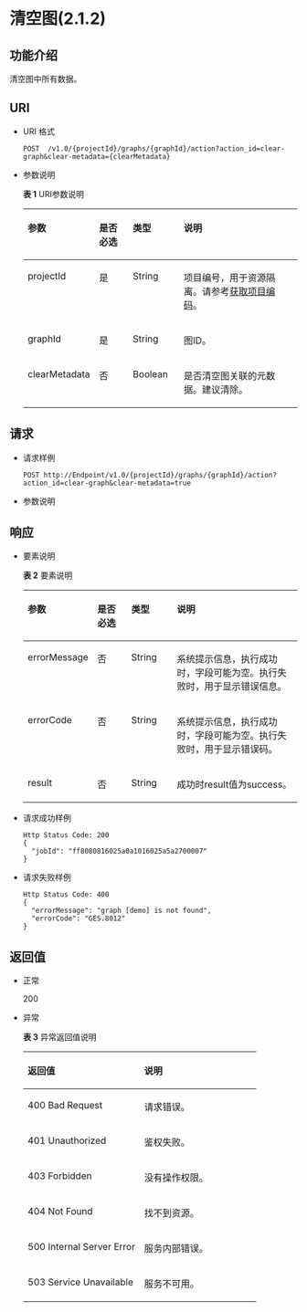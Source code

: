 # 清空图\(2.1.2\)<a name="ges_03_0126"></a>

## 功能介绍<a name="section1150992955214"></a>

清空图中所有数据。

## URI<a name="section25099295524"></a>

-   URI 格式

    ```
    POST  /v1.0/{projectId}/graphs/{graphId}/action?action_id=clear-graph&clear-metadata={clearMetadata}
    ```

-   参数说明

    **表 1**  URI参数说明

    <a name="table4759540194850"></a>
    <table><thead align="left"><tr id="row56935354194850"><th class="cellrowborder" valign="top" width="14.82%" id="mcps1.2.5.1.1"><p id="p6021748219499"><a name="p6021748219499"></a><a name="p6021748219499"></a>参数</p>
    </th>
    <th class="cellrowborder" valign="top" width="13.84%" id="mcps1.2.5.1.2"><p id="p4577784619499"><a name="p4577784619499"></a><a name="p4577784619499"></a>是否必选</p>
    </th>
    <th class="cellrowborder" valign="top" width="19.23%" id="mcps1.2.5.1.3"><p id="p1701807119499"><a name="p1701807119499"></a><a name="p1701807119499"></a>类型</p>
    </th>
    <th class="cellrowborder" valign="top" width="52.11%" id="mcps1.2.5.1.4"><p id="p3628654919499"><a name="p3628654919499"></a><a name="p3628654919499"></a>说明</p>
    </th>
    </tr>
    </thead>
    <tbody><tr id="row27297974194850"><td class="cellrowborder" valign="top" width="14.82%" headers="mcps1.2.5.1.1 "><p id="p4091149419499"><a name="p4091149419499"></a><a name="p4091149419499"></a>projectId</p>
    </td>
    <td class="cellrowborder" valign="top" width="13.84%" headers="mcps1.2.5.1.2 "><p id="p2549671319499"><a name="p2549671319499"></a><a name="p2549671319499"></a>是</p>
    </td>
    <td class="cellrowborder" valign="top" width="19.23%" headers="mcps1.2.5.1.3 "><p id="p5196788119499"><a name="p5196788119499"></a><a name="p5196788119499"></a>String</p>
    </td>
    <td class="cellrowborder" valign="top" width="52.11%" headers="mcps1.2.5.1.4 "><p id="p4864881319499"><a name="p4864881319499"></a><a name="p4864881319499"></a>项目编号，用于资源隔离。请参考<a href="获取项目编码.md">获取项目编码</a>。</p>
    </td>
    </tr>
    <tr id="row125263471590"><td class="cellrowborder" valign="top" width="14.82%" headers="mcps1.2.5.1.1 "><p id="p6425114665920"><a name="p6425114665920"></a><a name="p6425114665920"></a>graphId</p>
    </td>
    <td class="cellrowborder" valign="top" width="13.84%" headers="mcps1.2.5.1.2 "><p id="p94261246125918"><a name="p94261246125918"></a><a name="p94261246125918"></a>是</p>
    </td>
    <td class="cellrowborder" valign="top" width="19.23%" headers="mcps1.2.5.1.3 "><p id="p1242874615598"><a name="p1242874615598"></a><a name="p1242874615598"></a>String</p>
    </td>
    <td class="cellrowborder" valign="top" width="52.11%" headers="mcps1.2.5.1.4 "><p id="p11433164610594"><a name="p11433164610594"></a><a name="p11433164610594"></a>图ID。</p>
    </td>
    </tr>
    <tr id="row132918874116"><td class="cellrowborder" valign="top" width="14.82%" headers="mcps1.2.5.1.1 "><p id="p33018894118"><a name="p33018894118"></a><a name="p33018894118"></a>clearMetadata</p>
    </td>
    <td class="cellrowborder" valign="top" width="13.84%" headers="mcps1.2.5.1.2 "><p id="p330148134111"><a name="p330148134111"></a><a name="p330148134111"></a>否</p>
    </td>
    <td class="cellrowborder" valign="top" width="19.23%" headers="mcps1.2.5.1.3 "><p id="p1130128164119"><a name="p1130128164119"></a><a name="p1130128164119"></a>Boolean</p>
    </td>
    <td class="cellrowborder" valign="top" width="52.11%" headers="mcps1.2.5.1.4 "><p id="p1306811417"><a name="p1306811417"></a><a name="p1306811417"></a>是否清空图关联的元数据。建议清除。</p>
    </td>
    </tr>
    </tbody>
    </table>


## 请求<a name="section16525529155219"></a>

-   请求样例

    ```
    POST http://Endpoint/v1.0/{projectId}/graphs/{graphId}/action?action_id=clear-graph&clear-metadata=true
    ```

-   参数说明

## 响应<a name="section1154022918526"></a>

-   要素说明

    **表 2**  要素说明

    <a name="table43151737194955"></a>
    <table><thead align="left"><tr id="row64972322194955"><th class="cellrowborder" valign="top" width="15.45%" id="mcps1.2.5.1.1"><p id="p5698499019507"><a name="p5698499019507"></a><a name="p5698499019507"></a>参数</p>
    </th>
    <th class="cellrowborder" valign="top" width="13.930000000000001%" id="mcps1.2.5.1.2"><p id="p5238148819507"><a name="p5238148819507"></a><a name="p5238148819507"></a>是否必选</p>
    </th>
    <th class="cellrowborder" valign="top" width="17.78%" id="mcps1.2.5.1.3"><p id="p1504215919507"><a name="p1504215919507"></a><a name="p1504215919507"></a>类型</p>
    </th>
    <th class="cellrowborder" valign="top" width="52.839999999999996%" id="mcps1.2.5.1.4"><p id="p1045536219507"><a name="p1045536219507"></a><a name="p1045536219507"></a>说明</p>
    </th>
    </tr>
    </thead>
    <tbody><tr id="row18361648194955"><td class="cellrowborder" valign="top" width="15.45%" headers="mcps1.2.5.1.1 "><p id="p1237498219507"><a name="p1237498219507"></a><a name="p1237498219507"></a>errorMessage</p>
    </td>
    <td class="cellrowborder" valign="top" width="13.930000000000001%" headers="mcps1.2.5.1.2 "><p id="p6284947919507"><a name="p6284947919507"></a><a name="p6284947919507"></a>否</p>
    </td>
    <td class="cellrowborder" valign="top" width="17.78%" headers="mcps1.2.5.1.3 "><p id="p5764300419507"><a name="p5764300419507"></a><a name="p5764300419507"></a>String</p>
    </td>
    <td class="cellrowborder" valign="top" width="52.839999999999996%" headers="mcps1.2.5.1.4 "><p id="p3857172519507"><a name="p3857172519507"></a><a name="p3857172519507"></a>系统提示信息，执行成功时，字段可能为空。执行失败时，用于显示错误信息。</p>
    </td>
    </tr>
    <tr id="row13675377194955"><td class="cellrowborder" valign="top" width="15.45%" headers="mcps1.2.5.1.1 "><p id="p17414819507"><a name="p17414819507"></a><a name="p17414819507"></a>errorCode</p>
    </td>
    <td class="cellrowborder" valign="top" width="13.930000000000001%" headers="mcps1.2.5.1.2 "><p id="p1410601219507"><a name="p1410601219507"></a><a name="p1410601219507"></a>否</p>
    </td>
    <td class="cellrowborder" valign="top" width="17.78%" headers="mcps1.2.5.1.3 "><p id="p173630019507"><a name="p173630019507"></a><a name="p173630019507"></a>String</p>
    </td>
    <td class="cellrowborder" valign="top" width="52.839999999999996%" headers="mcps1.2.5.1.4 "><p id="p642262119507"><a name="p642262119507"></a><a name="p642262119507"></a>系统提示信息，执行成功时，字段可能为空。执行失败时，用于显示错误码。</p>
    </td>
    </tr>
    <tr id="row52615999194955"><td class="cellrowborder" valign="top" width="15.45%" headers="mcps1.2.5.1.1 "><p id="p5157947019507"><a name="p5157947019507"></a><a name="p5157947019507"></a>result</p>
    </td>
    <td class="cellrowborder" valign="top" width="13.930000000000001%" headers="mcps1.2.5.1.2 "><p id="p1718752719507"><a name="p1718752719507"></a><a name="p1718752719507"></a>否</p>
    </td>
    <td class="cellrowborder" valign="top" width="17.78%" headers="mcps1.2.5.1.3 "><p id="p5001244519507"><a name="p5001244519507"></a><a name="p5001244519507"></a>String</p>
    </td>
    <td class="cellrowborder" valign="top" width="52.839999999999996%" headers="mcps1.2.5.1.4 "><p id="p2447621519507"><a name="p2447621519507"></a><a name="p2447621519507"></a>成功时result值为success。</p>
    </td>
    </tr>
    </tbody>
    </table>

-   请求成功样例

    ```
    Http Status Code: 200
    {
      "jobId": "ff8080816025a0a1016025a5a2700007"
    }
    
    ```

-   请求失败样例

    ```
    Http Status Code: 400
    {
      "errorMessage": "graph [demo] is not found",
      "errorCode": "GES.8012"
    }
    ```


## 返回值<a name="section15587729125220"></a>

-   正常

    200

-   异常

    **表 3**  异常返回值说明

    <a name="table7140218185450"></a>
    <table><thead align="left"><tr id="row1329614185450"><th class="cellrowborder" valign="top" width="50%" id="mcps1.2.3.1.1"><p id="p3495986518551"><a name="p3495986518551"></a><a name="p3495986518551"></a>返回值</p>
    </th>
    <th class="cellrowborder" valign="top" width="50%" id="mcps1.2.3.1.2"><p id="p1317678318551"><a name="p1317678318551"></a><a name="p1317678318551"></a>说明</p>
    </th>
    </tr>
    </thead>
    <tbody><tr id="row22356742185450"><td class="cellrowborder" valign="top" width="50%" headers="mcps1.2.3.1.1 "><p id="p1665962118551"><a name="p1665962118551"></a><a name="p1665962118551"></a>400 Bad Request</p>
    </td>
    <td class="cellrowborder" valign="top" width="50%" headers="mcps1.2.3.1.2 "><p id="p725208518551"><a name="p725208518551"></a><a name="p725208518551"></a>请求错误。</p>
    </td>
    </tr>
    <tr id="row44828867185450"><td class="cellrowborder" valign="top" width="50%" headers="mcps1.2.3.1.1 "><p id="p5227908718551"><a name="p5227908718551"></a><a name="p5227908718551"></a>401 Unauthorized</p>
    </td>
    <td class="cellrowborder" valign="top" width="50%" headers="mcps1.2.3.1.2 "><p id="p674761518551"><a name="p674761518551"></a><a name="p674761518551"></a>鉴权失败。</p>
    </td>
    </tr>
    <tr id="row57737827185450"><td class="cellrowborder" valign="top" width="50%" headers="mcps1.2.3.1.1 "><p id="p2006437818551"><a name="p2006437818551"></a><a name="p2006437818551"></a>403 Forbidden</p>
    </td>
    <td class="cellrowborder" valign="top" width="50%" headers="mcps1.2.3.1.2 "><p id="p1460190818551"><a name="p1460190818551"></a><a name="p1460190818551"></a>没有操作权限。</p>
    </td>
    </tr>
    <tr id="row29364829185450"><td class="cellrowborder" valign="top" width="50%" headers="mcps1.2.3.1.1 "><p id="p4159095618551"><a name="p4159095618551"></a><a name="p4159095618551"></a>404 Not Found</p>
    </td>
    <td class="cellrowborder" valign="top" width="50%" headers="mcps1.2.3.1.2 "><p id="p1342429918551"><a name="p1342429918551"></a><a name="p1342429918551"></a>找不到资源。</p>
    </td>
    </tr>
    <tr id="row4978157185450"><td class="cellrowborder" valign="top" width="50%" headers="mcps1.2.3.1.1 "><p id="p5552901118551"><a name="p5552901118551"></a><a name="p5552901118551"></a>500 Internal Server Error</p>
    </td>
    <td class="cellrowborder" valign="top" width="50%" headers="mcps1.2.3.1.2 "><p id="p155603218551"><a name="p155603218551"></a><a name="p155603218551"></a>服务内部错误。</p>
    </td>
    </tr>
    <tr id="row18376792185450"><td class="cellrowborder" valign="top" width="50%" headers="mcps1.2.3.1.1 "><p id="p6060569918551"><a name="p6060569918551"></a><a name="p6060569918551"></a>503 Service Unavailable</p>
    </td>
    <td class="cellrowborder" valign="top" width="50%" headers="mcps1.2.3.1.2 "><p id="p1011455218551"><a name="p1011455218551"></a><a name="p1011455218551"></a>服务不可用。</p>
    </td>
    </tr>
    </tbody>
    </table>


